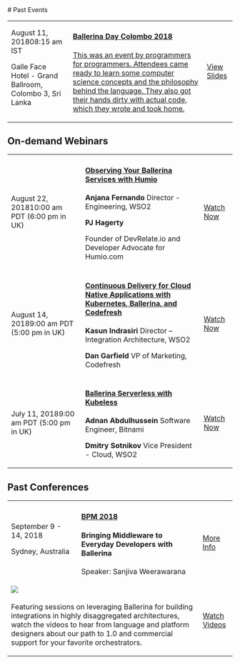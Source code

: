 <script src="/js/events.js"></script>
<link rel="stylesheet" href="/css/events-page.css"></link>
# Past Events

<table class="cEventTable cOtherEventsList">
<tr>
    <td class="cEventDateContainer"  style="border:none;"><span class="cEventDate">August 11, 2018</span>08:15 am IST
      <p class="cEventLocation"  style="border:none;">Galle Face Hotel - Grand Ballroom, Colombo 3, Sri Lanka</p>
    </td>
    <td class="cEventDetail"  style="border:none;"><a target="_blank" href="/learn/events/ballerina-day-colombo-2018/">
    <h4>Ballerina Day Colombo 2018</h4>
    <p>This was an event by programmers for programmers. Attendees came ready to learn some computer science concepts and the philosophy behind the language. They also got their hands dirty with actual code, which they wrote and took home.</p>
    </a>
    </td>
    <td class="cEventURL"  style="border:none;">
    <a class="cEventRegistration" href="/learn/events/ballerina-day-colombo-2018/">View Slides</a>
    </td>
</tr>
</table>

## On-demand Webinars

<table class="cEventTable cWebinarList">
<tr>
    <td class="cEventDateContainer"><span class="cEventDate">August 22, 2018</span>10:00 am PDT (6:00 pm in UK)</td>
    <td class="cEventDetail"><a target="_blank" href="/learn/events/webinars/observing-your-ballerina-services-with-humio/"><h4>Observing Your Ballerina Services with Humio</h4></a>
    <p>
    <b>Anjana Fernando</b> Director - Engineering, WSO2</p>
    <p>
    <b>PJ Hagerty</b></p>
    <p>Founder of DevRelate.io and Developer Advocate for Humio.com</p>
    </td>
    <td class="cEventURL"><a class="cEventRegistration" href="/learn/events/webinars/observing-your-ballerina-services-with-humio/">Watch Now</a></td>
</tr>
<tr>
    <td class="cEventDateContainer"><span class="cEventDate">August 14, 2018</span>9:00 am PDT (5:00 pm in UK)</td>
    <td class="cEventDetail"><a target="_blank" href="/learn/events/webinars/continuous-delivery-for-cloud-native-applications-with-kubernetes-ballerina-and-codefresh/"><h4>Continuous Delivery for Cloud Native Applications with Kubernetes, Ballerina, and Codefresh</h4></a>
    <p>
    <b>Kasun Indrasiri</b> Director – Integration Architecture, WSO2</p>
    <p>
    <b>Dan Garfield</b> VP of Marketing, Codefresh</p>
    </td>
    <td class="cEventURL"><a class="cEventRegistration" href="/learn/events/webinars/continuous-delivery-for-cloud-native-applications-with-kubernetes-ballerina-and-codefresh/">Watch Now</a></td>
</tr>
<tr>
    <td class="cEventDateContainer"><span class="cEventDate">July 11, 2018</span>9:00 am PDT (5:00 pm in UK)</td>
    <td class="cEventDetail"><a target="_blank" href="/learn/events/webinars/ballerina-serverless-with-kubeless/"><h4>Ballerina Serverless with Kubeless</h4></a>
    <p>
    <b>Adnan Abdulhussein</b> Software Engineer, Bitnami</p>
    <p>
    <b>Dmitry Sotnikov</b> Vice President - Cloud, WSO2</p>
    </td>
    <td class="cEventURL"><a class="cEventRegistration" href="/learn/events/webinars/ballerina-serverless-with-kubeless/">Watch Now</a></td>
</tr>

</table>


## Past Conferences

<table class="cEventTable cConferencesList">
  <tr>
      <td class="cEventDateContainer"><span class="cEventDate">September 9 - 14, 2018</span>
      <p class="cEventLocation">Sydney, Australia</p>
      </td>
      <td class="cEventDetail"><a target="_blank" href="http://bpm2018.web.cse.unsw.edu.au/keynotes.html"><h4>BPM 2018 </h4></a>
      <h4>Bringing Middleware to Everyday Developers with Ballerina</h4>
      <p>Speaker: Sanjiva Weerawarana </p>
      </td>
      <td class="cEventURL"><a class="cEventRegistration" href="http://bpm2018.web.cse.unsw.edu.au/keynotes.html" target="_blank">More Info</a></td>
  </tr>
    <tr>
      <td class="cEventDetail c2col" colspan="2">
        <img class="cEventLogo" src="https://con.ballerina.io/wp-content/themes/ballerinacon/images/bcon-logo.png" style="padding-bottom:5px !important;"/>
        <p>Featuring sessions on leveraging Ballerina for building integrations in highly disaggregated architectures, watch the videos to hear from language and platform designers about our path to 1.0 and commercial support for your favorite orchestrators.</p>
      </td>
        <td class="cEventURL c2col" colspan="2"><a class="cEventRegistration" href="https://con.ballerina.io/#Agenda" target="_blank">Watch Videos</a></td>
    </tr>
    <!-- <tr>
        <td class="cEventDateContainer"><span class="cEventDate">June 26 - 29, 2018</span>
        <p class="cEventLocation">New York Marriott Marquis</p>
        </td>
        <td class="cEventDetail"><a target="_blank" href="https://qconnewyork.com/ny2018/presentation/ballerina-cloud-native-programming-language"><h4>QCon NY</h4></a>
        <h4>Ballerina - Cloud Native Programming Language</h4>
        <p>Speaker: Sameera Jayasoma</p>
        </td>
        <td class="cEventURL"><a class="cEventRegistration" href="https://qconnewyork.com/ny2018/presentation/ballerina-cloud-native-programming-language" target="_blank">More Info</a></td>
    </tr> -->

</table>
